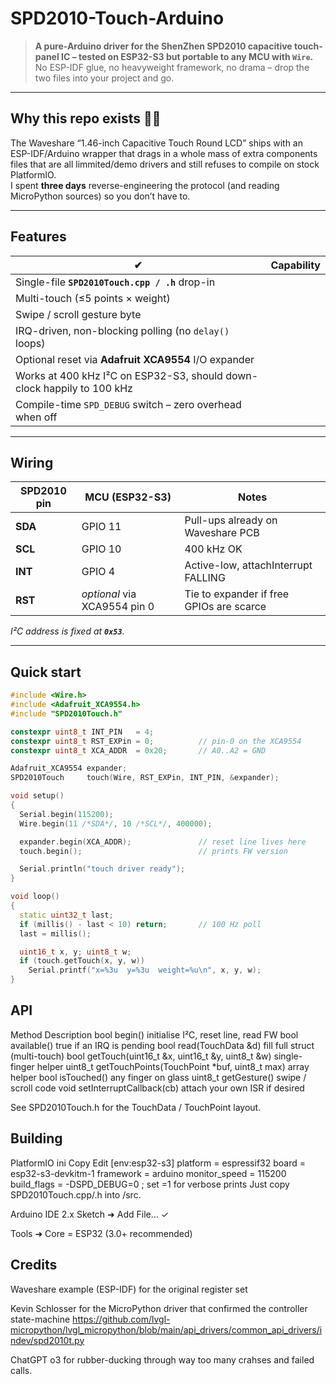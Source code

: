# SPD2010-Touch-Arduino

> **A pure-Arduino driver for the ShenZhen SPD2010 capacitive
> touch-panel IC – tested on ESP32-S3 but portable to any MCU with
> `Wire`.**  
> No ESP-IDF glue, no heavyweight framework, no drama – drop the two
> files into your project and go.

---

## Why this repo exists 🤦‍♂️

The Waveshare “1.46-inch Capacitive Touch Round LCD” ships with an
ESP-IDF/Arduino wrapper that drags in a whole mass of extra components files that 
are all limmited/demo drivers and still refuses to compile on stock PlatformIO.  
I spent **three days** reverse-engineering the protocol (and reading
MicroPython sources) so you don’t have to.

---

## Features

| ✔ | Capability |
|---|------------|
| Single-file **`SPD2010Touch.cpp / .h`** drop-in |
| Multi-touch (≤5 points × weight) |
| Swipe / scroll gesture byte |
| IRQ-driven, non-blocking polling (no `delay()` loops) |
| Optional reset via **Adafruit XCA9554** I/O expander |
| Works at 400 kHz I²C on ESP32-S3, should down-clock happily to 100 kHz |
| Compile-time `SPD_DEBUG` switch – zero overhead when off |

---

## Wiring

| SPD2010 pin | MCU (ESP32-S3) | Notes |
|-------------|---------------|-------|
| **SDA**     | GPIO 11        | Pull-ups already on Waveshare PCB |
| **SCL**     | GPIO 10        | 400 kHz OK |
| **INT**     | GPIO 4         | Active-low, attachInterrupt FALLING |
| **RST**     | *optional* via XCA9554 pin 0 | Tie to expander if free GPIOs are scarce |

*I²C address is fixed at **`0x53`**.*

---

## Quick start

```cpp
#include <Wire.h>
#include <Adafruit_XCA9554.h>
#include "SPD2010Touch.h"

constexpr uint8_t INT_PIN   = 4;
constexpr uint8_t RST_EXPin = 0;          // pin-0 on the XCA9554
constexpr uint8_t XCA_ADDR  = 0x20;       // A0..A2 = GND

Adafruit_XCA9554 expander;
SPD2010Touch     touch(Wire, RST_EXPin, INT_PIN, &expander);

void setup()
{
  Serial.begin(115200);
  Wire.begin(11 /*SDA*/, 10 /*SCL*/, 400000);

  expander.begin(XCA_ADDR);               // reset line lives here
  touch.begin();                          // prints FW version

  Serial.println("touch driver ready");
}

void loop()
{
  static uint32_t last;
  if (millis() - last < 10) return;       // 100 Hz poll
  last = millis();

  uint16_t x, y; uint8_t w;
  if (touch.getTouch(x, y, w))
    Serial.printf("x=%3u  y=%3u  weight=%u\n", x, y, w);
}
```

## API

Method	Description
bool begin()	initialise I²C, reset line, read FW
bool available()	true if an IRQ is pending
bool read(TouchData &d)	fill full struct (multi-touch)
bool getTouch(uint16_t &x, uint16_t &y, uint8_t &w)	single-finger helper
uint8_t getTouchPoints(TouchPoint *buf, uint8_t max)	array helper
bool isTouched()	any finger on glass
uint8_t getGesture()	swipe / scroll code
void setInterruptCallback(cb)	attach your own ISR if desired

See SPD2010Touch.h for the TouchData / TouchPoint layout.

## Building
PlatformIO
ini
Copy
Edit
[env:esp32-s3]
platform      = espressif32
board         = esp32-s3-devkitm-1
framework     = arduino
monitor_speed = 115200
build_flags   = -DSPD_DEBUG=0      ; set =1 for verbose prints
Just copy SPD2010Touch.cpp/.h into /src.

Arduino IDE 2.x
Sketch ➜ Add File… ✓

Tools ➜ Core = ESP32 (3.0+ recommended)

## Credits
Waveshare example (ESP-IDF) for the original register set

Kevin Schlosser for the
MicroPython driver that confirmed the controller state-machine
https://github.com/lvgl-micropython/lvgl_micropython/blob/main/api_drivers/common_api_drivers/indev/spd2010t.py

ChatGPT o3 for rubber-ducking through way too many crahses and failed calls.


